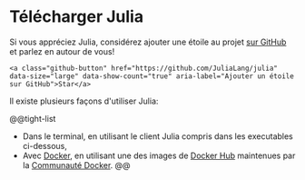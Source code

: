 

# Télécharger Julia

Si vous appréciez Julia, considérez ajouter une étoile au projet [sur GitHub](https://github.com/JuliaLang/julia) et parlez en autour de vous!

~~~
<a class="github-button" href="https://github.com/JuliaLang/julia" data-size="large" data-show-count="true" aria-label="Ajouter un étoile sur GitHub">Star</a>
~~~

Il existe plusieurs façons d'utiliser Julia:

@@tight-list
* Dans le terminal, en utilisant le client Julia compris dans les executables ci-dessous,
* Avec [Docker](https://docs.docker.com/), en utilisant une des images de [Docker Hub](https://hub.docker.com/_/julia) maintenues par la [Communauté Docker](https://github.com/docker-library/julia).
@@
